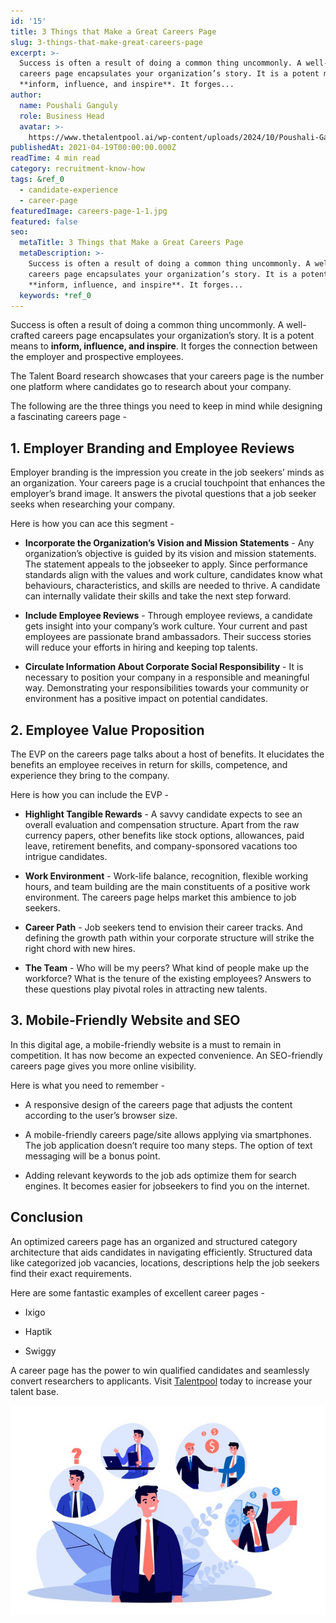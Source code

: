 ```yaml
---
id: '15'
title: 3 Things that Make a Great Careers Page
slug: 3-things-that-make-great-careers-page
excerpt: >-
  Success is often a result of doing a common thing uncommonly. A well-crafted
  careers page encapsulates your organization’s story. It is a potent means to
  **inform, influence, and inspire**. It forges...
author:
  name: Poushali Ganguly
  role: Business Head
  avatar: >-
    https://www.thetalentpool.ai/wp-content/uploads/2024/10/Poushali-Gangulyimage.webp
publishedAt: 2021-04-19T00:00:00.000Z
readTime: 4 min read
category: recruitment-know-how
tags: &ref_0
  - candidate-experience
  - career-page
featuredImage: careers-page-1-1.jpg
featured: false
seo:
  metaTitle: 3 Things that Make a Great Careers Page
  metaDescription: >-
    Success is often a result of doing a common thing uncommonly. A well-crafted
    careers page encapsulates your organization’s story. It is a potent means to
    **inform, influence, and inspire**. It forges...
  keywords: *ref_0
---
```


Success is often a result of doing a common thing uncommonly. A well-crafted careers page encapsulates your organization’s story. It is a potent means to **inform, influence, and inspire**. It forges the connection between the employer and prospective employees.

The Talent Board research showcases that your careers page is the number one platform where candidates go to research about your company. 

<!--more-->

The following are the three things you need to keep in mind while designing a fascinating careers page - 

## **1\. Employer Branding and Employee Reviews**

Employer branding is the impression you create in the job seekers’ minds as an organization. Your careers page is a crucial touchpoint that enhances the employer’s brand image. It answers the pivotal questions that a job seeker seeks when researching your company.

Here is how you can ace this segment - 

- **Incorporate the Organization’s Vision and Mission Statements** \- Any organization’s objective is guided by its vision and mission statements. The statement appeals to the jobseeker to apply. Since performance standards align with the values and work culture, candidates know what behaviours, characteristics, and skills are needed to thrive. A candidate can internally validate their skills and take the next step forward.

- **Include Employee Reviews** - Through employee reviews, a candidate gets insight into your company’s work culture. Your current and past employees are passionate brand ambassadors. Their success stories will reduce your efforts in hiring and keeping top talents.

- **Circulate Information About Corporate Social Responsibility** - It is necessary to position your company in a responsible and meaningful way. Demonstrating your responsibilities towards your community or environment has a positive impact on potential candidates. 

## **2\. Employee Value Proposition**

The EVP on the careers page talks about a host of benefits. It elucidates the benefits an employee receives in return for skills, competence, and experience they bring to the company.

Here is how you can include the EVP -

- **Highlight Tangible Rewards** - A savvy candidate expects to see an overall evaluation and compensation structure. Apart from the raw currency papers, other benefits like stock options, allowances, paid leave, retirement benefits, and company-sponsored vacations too intrigue candidates.

- **Work Environment** \- Work-life balance, recognition, flexible working hours, and team building are the main constituents of a positive work environment. The careers page helps market this ambience to job seekers. 

- **Career Path** - Job seekers tend to envision their career tracks. And defining the growth path within your corporate structure will strike the right chord with new hires.

- **The Team** - Who will be my peers? What kind of people make up the workforce? What is the tenure of the existing employees? Answers to these questions play pivotal roles in attracting new talents.

## **3\. Mobile-Friendly Website** and **SEO**

In this digital age, a mobile-friendly website is a must to remain in competition. It has now become an expected convenience. An SEO-friendly careers page gives you more online visibility.

Here is what you need to remember -

- A responsive design of the careers page that adjusts the content according to the user’s browser size.

- A mobile-friendly careers page/site allows applying via smartphones. The job application doesn’t require too many steps. The option of text messaging will be a bonus point.

- Adding relevant keywords to the job ads optimize them for search engines. It becomes easier for jobseekers to find you on the internet. 

## **Conclusion**

An optimized careers page has an organized and structured category architecture that aids candidates in navigating efficiently. Structured data like categorized job vacancies, locations, descriptions help the job seekers find their exact requirements.

Here are some fantastic examples of excellent career pages -

- Ixigo

- Haptik

- Swiggy

A career page has the power to win qualified candidates and seamlessly convert researchers to applicants. Visit [Talentpool](https://www.thetalentpool.ai) today to increase your talent base. 

![careers-page-1](images/careers-page-1-1.jpg)
